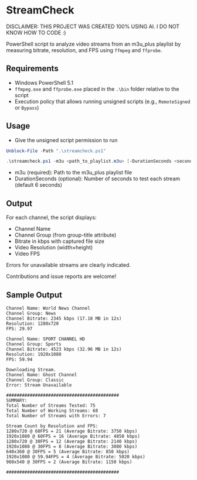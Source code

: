 # StreamCheck

DISCLAIMER: THIS PROJECT WAS CREATED 100% USING AI. I DO NOT KNOW HOW TO CODE :)

PowerShell script to analyze video streams from an m3u_plus playlist by measuring bitrate, resolution, and FPS using `ffmpeg` and `ffprobe`.

## Requirements

- Windows PowerShell 5.1  
- `ffmpeg.exe` and `ffprobe.exe` placed in the `.\bin` folder relative to the script  
- Execution policy that allows running unsigned scripts (e.g., `RemoteSigned` or `Bypass`)

## Usage

- Give the unsigned script permission to run
```powershell
Unblock-File -Path ".\streamcheck.ps1"
```

```powershell
.\streamcheck.ps1 -m3u <path_to_playlist.m3u> [-DurationSeconds <seconds>]
```
- m3u (required): Path to the m3u_plus playlist file  
- DurationSeconds (optional): Number of seconds to test each stream (default 6 seconds)

## Output 

For each channel, the script displays: 

- Channel Name  
- Channel Group (from group-title attribute)  
- Bitrate in kbps with captured file size  
- Video Resolution (width×height)  
- Video FPS
     
Errors for unavailable streams are clearly indicated. 

Contributions and issue reports are welcome!

## Sample Output

```
Channel Name: World News Channel
Channel Group: News
Channel Bitrate: 2345 kbps (17.18 MB in 12s)
Resolution: 1280x720
FPS: 29.97

Channel Name: SPORT CHANNEL HD
Channel Group: Sports
Channel Bitrate: 4523 kbps (32.96 MB in 12s)
Resolution: 1920x1080
FPS: 59.94

Downloading Stream.
Channel Name: Ghost Channel
Channel Group: Classic
Error: Stream Unavailable

###########################################
SUMMARY:
Total Number of Streams Tested: 75
Total Number of Working Streams: 68
Total Number of Streams with Errors: 7

Stream Count by Resolution and FPS:
1280x720 @ 60FPS = 21 (Average Bitrate: 3750 kbps)
1920x1080 @ 60FPS = 16 (Average Bitrate: 4850 kbps)
1280x720 @ 30FPS = 12 (Average Bitrate: 2140 kbps)
1920x1080 @ 30FPS = 8 (Average Bitrate: 3080 kbps)
640x360 @ 30FPS = 5 (Average Bitrate: 850 kbps)
1920x1080 @ 59.94FPS = 4 (Average Bitrate: 5020 kbps)
960x540 @ 30FPS = 2 (Average Bitrate: 1150 kbps)

###########################################
```
